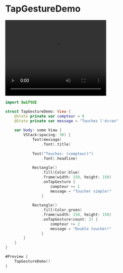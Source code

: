 
#   TapGestureDemo

<video width="320" height="240" controls>
    <source src="TapGestureDemo.mov" type="video/mp4">
    Your browser does not support the video tag.
</video>

```Swift
import SwiftUI

struct TapGestureDemo: View {
    @State private var compteur = 0
    @State private var message = "Touchez l'écran"
    
    var body: some View {
        VStack(spacing: 30) {
            Text(message)
                .font(.title)
            
            Text("Touches: (compteur)")
                .font(.headline)
            
            Rectangle()
                .fill(Color.blue)
                .frame(width: 150, height: 150)
                .onTapGesture {
                    compteur += 1
                    message = "Toucher simple!"
                }
            
            Rectangle()
                .fill(Color.green)
                .frame(width: 150, height: 150)
                .onTapGesture(count: 2) {
                    compteur += 2
                    message = "Double toucher!"
                }
        }
    }
}

#Preview {
    TapGestureDemo()
}

```